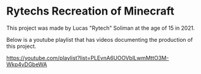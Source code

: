 # Rytechs Recreation of Minecraft
 This project was made by Lucas "Rytech" Soliman at the age of 15 in 2021.

Below is a youtube playlist that has videos documenting the production of this project.

https://youtube.com/playlist?list=PLEvnA6UOOVblLwmMttO3M-Wkp4vDGbeWA
